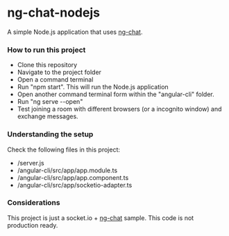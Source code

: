 # ng-chat-nodejs
A simple Node.js application that uses [ng-chat](https://github.com/rpaschoal/ng-chat).

### How to run this project

* Clone this repository
* Navigate to the project folder
* Open a command terminal
* Run "npm start". This will run the Node.js application
* Open another command terminal form within the "angular-cli" folder.
* Run "ng serve --open"
* Test joining a room with different browsers (or a incognito window) and exchange messages.

### Understanding the setup

Check the following files in this project:

* /server.js
* /angular-cli/src/app/app.module.ts
* /angular-cli/src/app/app.component.ts
* /angular-cli/src/app/socketio-adapter.ts

### Considerations

This project is just a socket.io + [ng-chat](https://github.com/rpaschoal/ng-chat) sample. This code is not production ready.

